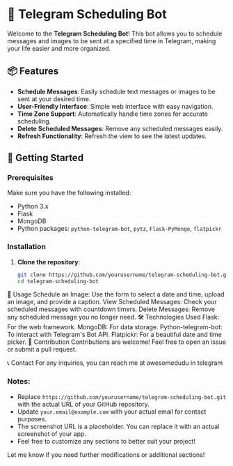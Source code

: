# 🌈 Telegram Scheduling Bot

Welcome to the **Telegram Scheduling Bot**! This bot allows you to schedule messages and images to be sent at a specified time in Telegram, making your life easier and more organized.

## 📦 Features

- **Schedule Messages**: Easily schedule text messages or images to be sent at your desired time.
- **User-Friendly Interface**: Simple web interface with easy navigation.
- **Time Zone Support**: Automatically handle time zones for accurate scheduling.
- **Delete Scheduled Messages**: Remove any scheduled messages easily.
- **Refresh Functionality**: Refresh the view to see the latest updates.

## 🚀 Getting Started

### Prerequisites

Make sure you have the following installed:

- Python 3.x
- Flask
- MongoDB
- Python packages: `python-telegram-bot`, `pytz`, `Flask-PyMongo`, `flatpickr`

### Installation

1. **Clone the repository**:
   ```bash
   git clone https://github.com/yourusername/telegram-scheduling-bot.git
   cd telegram-scheduling-bot


📜 Usage
Schedule an Image: Use the form to select a date and time, upload an image, and provide a caption.
View Scheduled Messages: Check your scheduled messages with countdown timers.
Delete Messages: Remove any scheduled message you no longer need.
🛠️ Technologies Used
Flask: For the web framework.
MongoDB: For data storage.
Python-telegram-bot: To interact with Telegram's Bot API.
Flatpickr: For a beautiful date and time picker.
🎯 Contribution
Contributions are welcome! Feel free to open an issue or submit a pull request.

📞 Contact
For any inquiries, you can reach me at awesomedudu in telegram


### Notes:
- Replace `https://github.com/yourusername/telegram-scheduling-bot.git` with the actual URL of your GitHub repository.
- Update `your.email@example.com` with your actual email for contact purposes.
- The screenshot URL is a placeholder. You can replace it with an actual screenshot of your app.
- Feel free to customize any sections to better suit your project!

Let me know if you need further modifications or additional sections!



